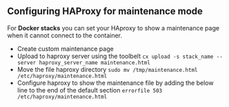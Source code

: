 <!-- post: -->


## Configuring HAProxy for maintenance mode

For **Docker stacks** you can set your HAproxy to show a maintenance page when it cannot connect to the container.

*   Create custom maintenance page
*   Upload to haproxy server using the toolbelt
        ```
        cx upload -s stack_name --server haproxy_server_name maintenance.html
        ```
*    Move the file haproxy directory
    ```
    sudo mv /tmp/maintenance.html /etc/haproxy/maintenance.html
    ```    
*    Configure haproxy to show the maintenance file by adding the below line to the end of the default section
    ```
    errorfile 503 /etc/haproxy/maintenance.html
    ```